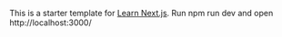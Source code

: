 This is a starter template for [Learn Next.js](https://nextjs.org/learn).
Run npm run dev and open http://localhost:3000/